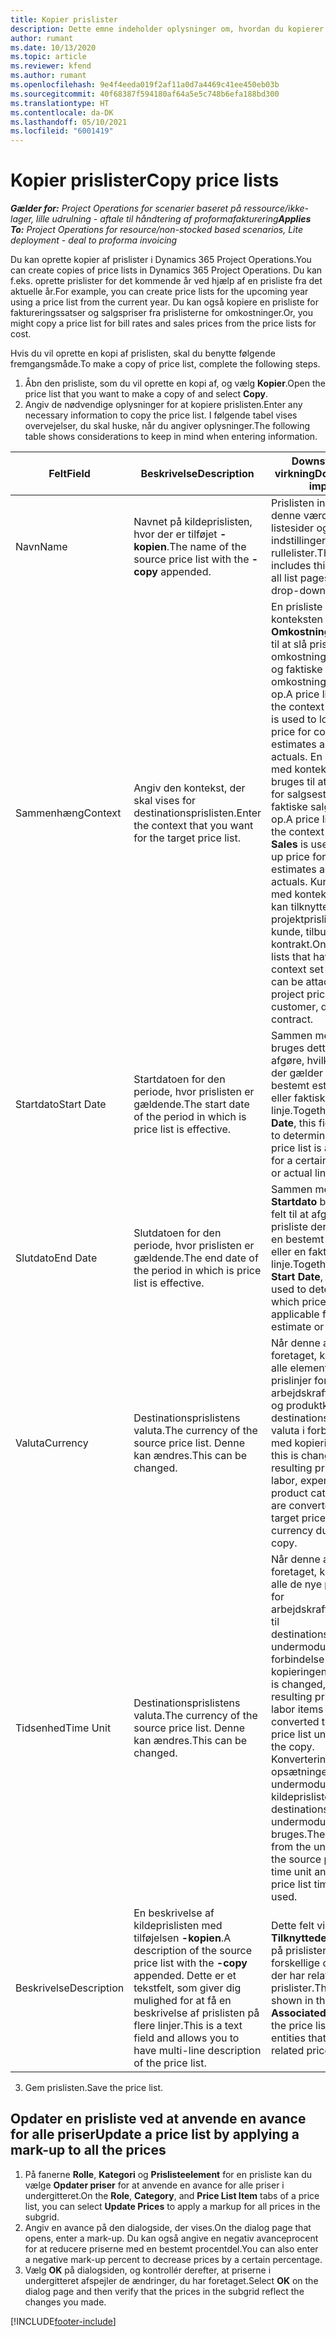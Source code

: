 ```yaml
---
title: Kopier prislister
description: Dette emne indeholder oplysninger om, hvordan du kopierer prislister i Project Operations.
author: rumant
ms.date: 10/13/2020
ms.topic: article
ms.reviewer: kfend
ms.author: rumant
ms.openlocfilehash: 9e4f4eeda019f2af11a0d7a4469c41ee450eb03b
ms.sourcegitcommit: 40f68387f594180af64a5e5c748b6efa188bd300
ms.translationtype: HT
ms.contentlocale: da-DK
ms.lasthandoff: 05/10/2021
ms.locfileid: "6001419"
---
```

# <a name="copy-price-lists"></a><span data-ttu-id="7200f-103">Kopier prislister</span><span class="sxs-lookup"><span data-stu-id="7200f-103">Copy price lists</span></span>

<span data-ttu-id="7200f-104">_**Gælder for:** Project Operations for scenarier baseret på ressource/ikke-lager, lille udrulning - aftale til håndtering af proformafakturering_</span><span class="sxs-lookup"><span data-stu-id="7200f-104">_**Applies To:** Project Operations for resource/non-stocked based scenarios, Lite deployment - deal to proforma invoicing_</span></span>

<span data-ttu-id="7200f-105">Du kan oprette kopier af prislister i Dynamics 365 Project Operations.</span><span class="sxs-lookup"><span data-stu-id="7200f-105">You can create copies of price lists in Dynamics 365 Project Operations.</span></span> <span data-ttu-id="7200f-106">Du kan f.eks. oprette prislister for det kommende år ved hjælp af en prisliste fra det aktuelle år.</span><span class="sxs-lookup"><span data-stu-id="7200f-106">For example, you can create price lists for the upcoming year using a price list from the current year.</span></span>  <span data-ttu-id="7200f-107">Du kan også kopiere en prisliste for faktureringssatser og salgspriser fra prislisterne for omkostninger.</span><span class="sxs-lookup"><span data-stu-id="7200f-107">Or, you might copy a price list for bill rates and sales prices from the price lists for cost.</span></span> 

<span data-ttu-id="7200f-108">Hvis du vil oprette en kopi af prislisten, skal du benytte følgende fremgangsmåde.</span><span class="sxs-lookup"><span data-stu-id="7200f-108">To make a copy of price list, complete the following steps.</span></span>

1. <span data-ttu-id="7200f-109">Åbn den prisliste, som du vil oprette en kopi af, og vælg **Kopier**.</span><span class="sxs-lookup"><span data-stu-id="7200f-109">Open the price list that you want to make a copy of and select **Copy**.</span></span>
2. <span data-ttu-id="7200f-110">Angiv de nødvendige oplysninger for at kopiere prislisten.</span><span class="sxs-lookup"><span data-stu-id="7200f-110">Enter any necessary information to copy the price list.</span></span> <span data-ttu-id="7200f-111">I følgende tabel vises overvejelser, du skal huske, når du angiver oplysninger.</span><span class="sxs-lookup"><span data-stu-id="7200f-111">The following table shows considerations to keep in mind when entering information.</span></span>

| <span data-ttu-id="7200f-112">Felt</span><span class="sxs-lookup"><span data-stu-id="7200f-112">Field</span></span> | <span data-ttu-id="7200f-113">Beskrivelse</span><span class="sxs-lookup"><span data-stu-id="7200f-113">Description</span></span> | <span data-ttu-id="7200f-114">Downstream-virkning</span><span class="sxs-lookup"><span data-stu-id="7200f-114">Downstream impact</span></span> |
| --- | --- | --- |
| <span data-ttu-id="7200f-115">Navn</span><span class="sxs-lookup"><span data-stu-id="7200f-115">Name</span></span> | <span data-ttu-id="7200f-116">Navnet på kildeprislisten, hvor der er tilføjet **-kopien**.</span><span class="sxs-lookup"><span data-stu-id="7200f-116">The name of the source price list with the **-copy** appended.</span></span> | <span data-ttu-id="7200f-117">Prislisten inkluderer denne værdi på alle listesider og indstillinger for rullelister.</span><span class="sxs-lookup"><span data-stu-id="7200f-117">The price list includes this value on all list pages and drop-down options.</span></span> |
| <span data-ttu-id="7200f-118">Sammenhæng</span><span class="sxs-lookup"><span data-stu-id="7200f-118">Context</span></span> | <span data-ttu-id="7200f-119">Angiv den kontekst, der skal vises for destinationsprislisten.</span><span class="sxs-lookup"><span data-stu-id="7200f-119">Enter the context that you want for the target price list.</span></span> | <span data-ttu-id="7200f-120">En prisliste med konteksten **Omkostninger** bruges til at slå prisen for omkostningsestimater og faktiske omkostningsværdier op.</span><span class="sxs-lookup"><span data-stu-id="7200f-120">A price list that has the context set to **Cost** is used to look up the price for cost estimates and cost actuals.</span></span> <span data-ttu-id="7200f-121">En prisliste med konteksten **Salg** bruges til at slå prisen for salgsestimater og faktiske salgsværdier op.</span><span class="sxs-lookup"><span data-stu-id="7200f-121">A price list that has the context set to **Sales** is used to look up price for sales estimates and sales actuals.</span></span> <span data-ttu-id="7200f-122">Kun prislister med konteksten **Salg** kan tilknyttes en projektprisliste for en kunde, tilbud eller kontrakt.</span><span class="sxs-lookup"><span data-stu-id="7200f-122">Only price lists that have the context set to **Sales** can be attached to a project price list for a customer, quotes, or contract.</span></span> |
| <span data-ttu-id="7200f-123">Startdato</span><span class="sxs-lookup"><span data-stu-id="7200f-123">Start Date</span></span> | <span data-ttu-id="7200f-124">Startdatoen for den periode, hvor prislisten er gældende.</span><span class="sxs-lookup"><span data-stu-id="7200f-124">The start date of the period in which is price list is effective.</span></span> | <span data-ttu-id="7200f-125">Sammen med **Slutdato** bruges dette felt til at afgøre, hvilken prisliste der gælder for en bestemt estimatlinje eller faktisk linje.</span><span class="sxs-lookup"><span data-stu-id="7200f-125">Together with **End Date**, this field is used to determine which price list is applicable for a certain estimate or actual line.</span></span> |
| <span data-ttu-id="7200f-126">Slutdato</span><span class="sxs-lookup"><span data-stu-id="7200f-126">End Date</span></span> | <span data-ttu-id="7200f-127">Slutdatoen for den periode, hvor prislisten er gældende.</span><span class="sxs-lookup"><span data-stu-id="7200f-127">The end date of the period in which is price list is effective.</span></span> | <span data-ttu-id="7200f-128">Sammen med **Startdato** bruges dette felt til at afgøre, hvilken prisliste der gælder for en bestemt estimatlinje eller en faktisk linje.</span><span class="sxs-lookup"><span data-stu-id="7200f-128">Together with **Start Date**, this field is used to determine which price list is applicable for a certain estimate or actual line.</span></span> |
| <span data-ttu-id="7200f-129">Valuta</span><span class="sxs-lookup"><span data-stu-id="7200f-129">Currency</span></span> | <span data-ttu-id="7200f-130">Destinationsprislistens valuta.</span><span class="sxs-lookup"><span data-stu-id="7200f-130">The currency of the source price list.</span></span> <span data-ttu-id="7200f-131">Denne kan ændres.</span><span class="sxs-lookup"><span data-stu-id="7200f-131">This can be changed.</span></span> | <span data-ttu-id="7200f-132">Når denne ændring er foretaget, konverteres alle elementer i de nye prislinjer for arbejdskraft, udgifter og produktkatalog til destinationsprislistens valuta i forbindelse med kopieringen.</span><span class="sxs-lookup"><span data-stu-id="7200f-132">When this is changed, all resulting price lines for labor, expense, and product catalog items are converted to the target price list currency during the copy.</span></span> |
| <span data-ttu-id="7200f-133">Tidsenhed</span><span class="sxs-lookup"><span data-stu-id="7200f-133">Time Unit</span></span> | <span data-ttu-id="7200f-134">Destinationsprislistens valuta.</span><span class="sxs-lookup"><span data-stu-id="7200f-134">The currency of the source price list.</span></span> <span data-ttu-id="7200f-135">Denne kan ændres.</span><span class="sxs-lookup"><span data-stu-id="7200f-135">This can be changed.</span></span> | <span data-ttu-id="7200f-136">Når denne ændring er foretaget, konverteres alle de nye prislinjer for arbejdskraftselementer til destinationsprislistens undermodul i forbindelse med kopieringen.</span><span class="sxs-lookup"><span data-stu-id="7200f-136">When this is changed, all the resulting price lines for labor items are converted to the target price list unit during the copy.</span></span> <span data-ttu-id="7200f-137">Konverteringen fra opsætningen af undermodulet for tid i kildeprislisten og destinationsprislistens undermodul for tid bruges.</span><span class="sxs-lookup"><span data-stu-id="7200f-137">The conversion from the unit setup for the source price list time unit and target price list time unit is used.</span></span> |
| <span data-ttu-id="7200f-138">Beskrivelse</span><span class="sxs-lookup"><span data-stu-id="7200f-138">Description</span></span> | <span data-ttu-id="7200f-139">En beskrivelse af kildeprislisten med tilføjelsen **-kopien**.</span><span class="sxs-lookup"><span data-stu-id="7200f-139">A description of the source price list with the **-copy** appended.</span></span> <span data-ttu-id="7200f-140">Dette er et tekstfelt, som giver dig mulighed for at få en beskrivelse af prislisten på flere linjer.</span><span class="sxs-lookup"><span data-stu-id="7200f-140">This is a text field and allows you to have multi-line description of the price list.</span></span> | <span data-ttu-id="7200f-141">Dette felt vises i de **Tilknyttede** visninger på prislisten i forskellige objekter, der har relaterede prislister.</span><span class="sxs-lookup"><span data-stu-id="7200f-141">This field is shown in the **Associated** views on the price list in various entities that have related price lists.</span></span> |

3. <span data-ttu-id="7200f-142">Gem prislisten.</span><span class="sxs-lookup"><span data-stu-id="7200f-142">Save the price list.</span></span> 

## <a name="update-a-price-list-by-applying-a-mark-up-to-all-the-prices"></a><span data-ttu-id="7200f-143">Opdater en prisliste ved at anvende en avance for alle priser</span><span class="sxs-lookup"><span data-stu-id="7200f-143">Update a price list by applying a mark-up to all the prices</span></span>

1. <span data-ttu-id="7200f-144">På fanerne **Rolle**, **Kategori** og **Prislisteelement** for en prisliste kan du vælge **Opdater priser** for at anvende en avance for alle priser i undergitteret.</span><span class="sxs-lookup"><span data-stu-id="7200f-144">On the **Role**, **Category**, and **Price List Item** tabs of a price list, you can select **Update Prices** to apply a markup for all prices in the subgrid.</span></span> 
2. <span data-ttu-id="7200f-145">Angiv en avance på den dialogside, der vises.</span><span class="sxs-lookup"><span data-stu-id="7200f-145">On the dialog page that opens, enter a mark-up.</span></span> <span data-ttu-id="7200f-146">Du kan også angive en negativ avanceprocent for at reducere priserne med en bestemt procentdel.</span><span class="sxs-lookup"><span data-stu-id="7200f-146">You can also enter a negative mark-up percent to decrease prices by a certain percentage.</span></span> 
3. <span data-ttu-id="7200f-147">Vælg **OK** på dialogsiden, og kontrollér derefter, at priserne i undergitteret afspejler de ændringer, du har foretaget.</span><span class="sxs-lookup"><span data-stu-id="7200f-147">Select **OK** on the dialog page and then verify that the prices in the subgrid reflect the changes you made.</span></span>


[!INCLUDE[footer-include](../includes/footer-banner.md)]